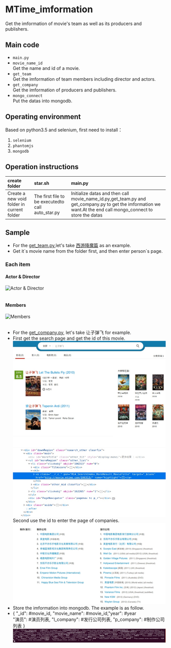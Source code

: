 # MTime_imformation
Get the imformation of movie's team as well as its producers and publishers.

## Main code
* `main.py`
* `movie_name_id`<br>
    Get the name and id of a movie.<br>
* `get_team`<br>
    Get the imformation of team members including director and actors.<br>
* `get_company`<br>
    Get the imformation of producers and publishers.<br>
* `mongo_connect`<br>
    Put the datas into mongodb.<br>
## Operating environment
Based on python3.5 and selenium, first need to install：<br>
1. `selenium`<br>
2. `phantomjs`<br>
3. `mongodb`<br>
## Operation instructions
|create folder|star.sh|main.py|
|:------|:------|:------------|
|Create a new void folder in current folder|The first file to be executedto call auto_star.py|Initialize datas and then call movie_name_id.py,get_team.py and get_company.py to get the imformation we want.At the end call mongo_connect to store the datas|
## Sample
* For the [get_team.py](),let's take [西游降魔篇](http://movie.mtime.com/208325/fullcredits.html) as an example.
* Get it\`s movie name from the folder first, and then enter person\`s page.

### Each item
#### Actor & Director<br>
![](https://github.com/G1704/Selenium-for-URLs/blob/master/github_photo/Item.png "Actor & Director")<br>
<br>
#### Members<br>
![](https://github.com/G1704/Selenium-for-URLs/blob/master/github_photo/Item2.png "Members")<br>
<br>
* For the [get_company.py](), let's take 让子弹飞 for example.
* First get the search page and get the id of this movie. 
![Search](https://github.com/Czt1998/MTime_companies/raw/master/MTime_pic/Search_page)
![id](https://github.com/Czt1998/MTime_companies/raw/master/MTime_pic/id)<br>
Second use the id to enter the page of companies.<br>
![imformation](https://github.com/Czt1998/MTime_companies/raw/master/MTime_pic/Imformation)<br>
* Store the imformation into mongodb. The example is as follow.<br>
* { "_id":  #movie_id, "movie_name":    #movie_id,"year":   #year<br>
            "演员":   #演员列表, "l_company": #发行公司列表, "p_company":   #制作公司列表 }<br>
![imformation](https://github.com/Czt1998/MTime_companies/blob/master/MTime_pic/1211918294.jpg)
